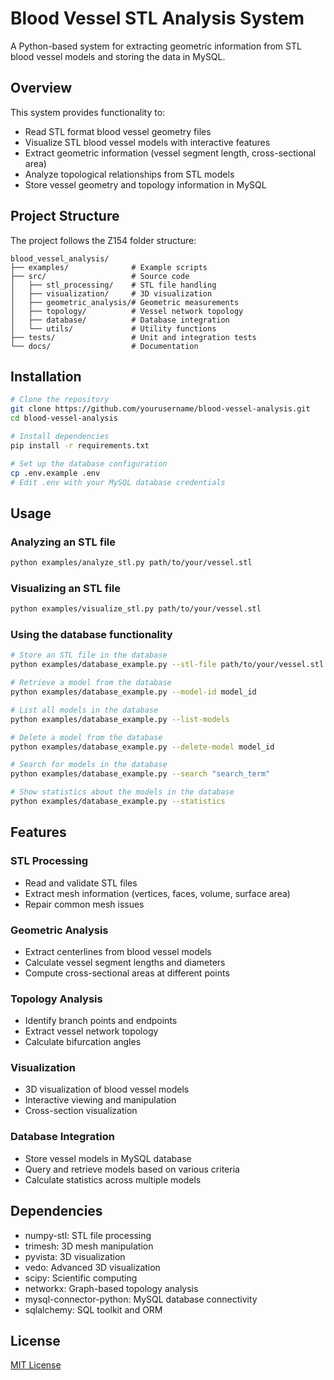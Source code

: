 # Blood Vessel STL Analysis System

A Python-based system for extracting geometric information from STL blood vessel models and storing the data in MySQL.

## Overview

This system provides functionality to:
- Read STL format blood vessel geometry files
- Visualize STL blood vessel models with interactive features
- Extract geometric information (vessel segment length, cross-sectional area)
- Analyze topological relationships from STL models
- Store vessel geometry and topology information in MySQL

## Project Structure

The project follows the Z154 folder structure:

```
blood_vessel_analysis/
├── examples/              # Example scripts
├── src/                   # Source code
│   ├── stl_processing/    # STL file handling
│   ├── visualization/     # 3D visualization
│   ├── geometric_analysis/# Geometric measurements
│   ├── topology/          # Vessel network topology
│   ├── database/          # Database integration
│   └── utils/             # Utility functions
├── tests/                 # Unit and integration tests
└── docs/                  # Documentation
```

## Installation

```bash
# Clone the repository
git clone https://github.com/yourusername/blood-vessel-analysis.git
cd blood-vessel-analysis

# Install dependencies
pip install -r requirements.txt

# Set up the database configuration
cp .env.example .env
# Edit .env with your MySQL database credentials
```

## Usage

### Analyzing an STL file

```bash
python examples/analyze_stl.py path/to/your/vessel.stl
```

### Visualizing an STL file

```bash
python examples/visualize_stl.py path/to/your/vessel.stl
```

### Using the database functionality

```bash
# Store an STL file in the database
python examples/database_example.py --stl-file path/to/your/vessel.stl

# Retrieve a model from the database
python examples/database_example.py --model-id model_id

# List all models in the database
python examples/database_example.py --list-models

# Delete a model from the database
python examples/database_example.py --delete-model model_id

# Search for models in the database
python examples/database_example.py --search "search_term"

# Show statistics about the models in the database
python examples/database_example.py --statistics
```

## Features

### STL Processing
- Read and validate STL files
- Extract mesh information (vertices, faces, volume, surface area)
- Repair common mesh issues

### Geometric Analysis
- Extract centerlines from blood vessel models
- Calculate vessel segment lengths and diameters
- Compute cross-sectional areas at different points

### Topology Analysis
- Identify branch points and endpoints
- Extract vessel network topology
- Calculate bifurcation angles

### Visualization
- 3D visualization of blood vessel models
- Interactive viewing and manipulation
- Cross-section visualization

### Database Integration
- Store vessel models in MySQL database
- Query and retrieve models based on various criteria
- Calculate statistics across multiple models

## Dependencies

- numpy-stl: STL file processing
- trimesh: 3D mesh manipulation
- pyvista: 3D visualization
- vedo: Advanced 3D visualization
- scipy: Scientific computing
- networkx: Graph-based topology analysis
- mysql-connector-python: MySQL database connectivity
- sqlalchemy: SQL toolkit and ORM

## License

[MIT License](LICENSE)
